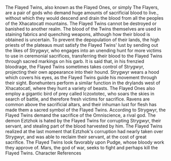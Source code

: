 The Flayed Twins, also known as the Flayed Ones, or simply The Flayers, are a pair of gods who demand huge amounts of sacrificial blood to live., without which they would descend and drain the blood from all the peoples of the Xhacatocatl mountains. The Flayed Twins cannot be destroyed or banished to another realm.
The blood of the Twins themselves are used in staining fabrics and quenching weapons, although how their blood is obtained is uncertain.
To prevent the depopulation of their lands, the high priests of the plateaus must satisfy the Flayed Twins' lust by sending out the likes of Strygwyr, who engages into an unending hunt for more victims to use in ceremonial sacrifices, transferring their blood to the Flayed Twins through sacred markings on his garb. It is said that, in his frenzied bloodrage, the Flayed Twins sometimes takes control of Strygwyr, projecting their own appearance into their hound. Strygwyr wears a hood which covers his eyes, as the Flayed Twins guide his movement through their sight.
Bonehunters perform a similar function in the drylands west of Xhacatocatl, where they hunt a variety of beasts.
The Flayed Ones also employ a gigantic bird of prey called Iczoxtotec, who soars the skies in search of battle, and therefore fresh victims for sacrifice. Ravens are common above the sacrificial altars, and their inhuman lust for flesh has made them a sacred symbol of the Flayed Twins.
According to Strygwyr, the Flayed Twins demand the sacrifice of the Omniscience, a rival god.
The demon Eztzhok is hated by the Flayed Twins for corrupting Strygwyr, their servant, and stealing part of the blood harvested by him. The Flayed Twins realized at the last moment that Eztzhok's corruption had nearly taken over Strygwyr, and was able to reclaim their servant, at the cost of great sacrifice.
The Flayed Twins look favorably upon  Pudge, whose bloody work they approve of.
Mars, the god of war, seeks to fight and perhaps kill the Flayed Twins.
Character References
